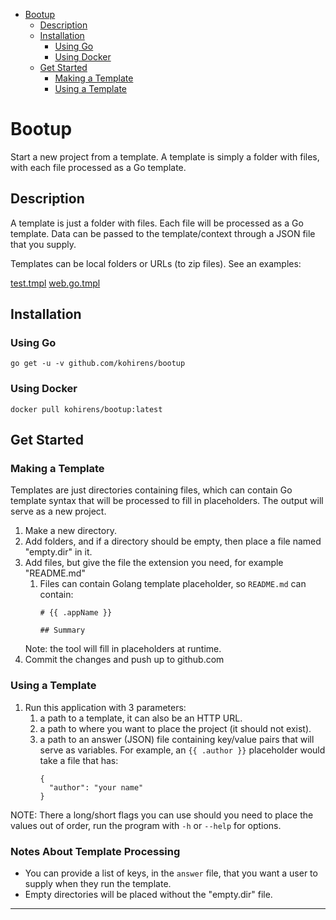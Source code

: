 * [Bootup](#bootup)
    * [Description](#description)
    * [Installation](#installation)
        * [Using Go](#using-go)
        * [Using Docker](#using-docker)
    * [Get Started](#get-started)
        * [Making a Template](#making-a-template)
        * [Using a Template](#using-a-template)

# Bootup

Start a new project from a template. A template is simply a folder with files,
with each file processed as a Go template.

## Description

A template is just a folder with files. Each file will be processed as a Go
template. Data can be passed to the template/context through a JSON file that
you supply.

Templates can be local folders or URLs (to zip files). See an examples:

[test.tmpl](https://github.com/kohirens/bootup-test.tmpl)
[web.go.tmpl](https://github.com/kohirens/web.go.tmpl)

## Installation

### Using Go

```
go get -u -v github.com/kohirens/bootup
```

### Using Docker

```
docker pull kohirens/bootup:latest
```

## Get Started

### Making a Template

Templates are just directories containing files, which can contain Go template
syntax that will be processed to fill in placeholders. The output will serve as
a new project.

1. Make a new directory.
2. Add folders, and if a directory should be empty, then place a file named
   "empty.dir" in it.
3. Add files, but give the file the extension you need, for example "README.md"
   1. Files can contain Golang template placeholder, so `README.md` can contain:
      ```gotemplate
      # {{ .appName }}

      ## Summary
      ```
   Note: the tool will fill in placeholders at runtime.
4. Commit the changes and push up to github.com

### Using a Template

1. Run this application with 3 parameters:
   1. a path to a template, it can also be an HTTP URL.
   2. a path to where you want to place the project (it should not exist).
   3. a path to an answer (JSON) file containing key/value pairs that will
      serve as variables. For example, an `{{ .author }}`
      placeholder would take a file that has:
      ```
      {
        "author": "your name"
      }
      ```

NOTE: There a long/short flags you can use should you need to place the values
      out of order, run the program with `-h` or `--help` for options.

### Notes About Template Processing

* You can provide a list of keys, in the `answer` file, that you want a user to
  supply when they run the template.
* Empty directories will be placed without the "empty.dir" file.

---

[Golang text/template]: https://golang.org/pkg/text/template/
